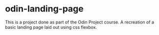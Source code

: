 # odin-landing-page

This is a project done as part of the Odin Project course.
A recreation of a basic landing page laid out using css flexbox.